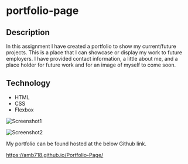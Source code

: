 # portfolio-page

## Description

In this assignment I have created a portfolio to show my current/future projects. This is a place that I can showcase or display my work to future employers. I have provided contact information, a little about me, and a place holder for future work and for an image of myself to come soon. 

## Technology 

- HTML
- CSS
- Flexbox 

![Screenshot1](https://user-images.githubusercontent.com/87721575/130708714-12f84e4e-4bc6-4f74-9df0-247d2ec806e9.JPG)

![Screenshot2](https://user-images.githubusercontent.com/87721575/130708725-8f17fec8-4869-4931-9d69-841e0138b13c.JPG)

My portfolio can be found hosted at the below Github link.

https://amb718.github.io/Portfolio-Page/ 

